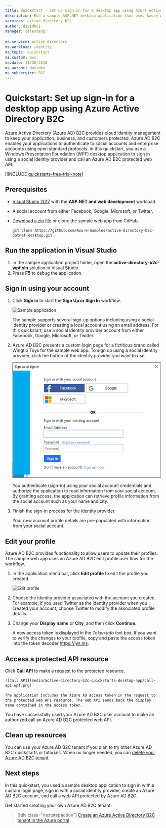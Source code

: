 ```yaml
---
title: Quickstart - Set up sign-in for a desktop app using Azure Active Directory B2C | Microsoft Docs
description: Run a sample ASP.NET desktop application that uses Azure Active Directory B2C to provide account sign-in.
services: active-directory-b2c
author: davidmu1
manager: celestedg

ms.service: active-directory
ms.workload: identity
ms.topic: quickstart
ms.custom: mvc
ms.date: 11/30/2018
ms.author: davidmu
ms.subservice: B2C
---
```


# Quickstart: Set up sign-in for a desktop app using Azure Active Directory B2C 

Azure Active Directory (Azure AD) B2C provides cloud identity management to keep your application, business, and customers protected. Azure AD B2C enables your applications to authenticate to social accounts and enterprise accounts using open standard protocols. In this quickstart, you use a Windows Presentation Foundation (WPF) desktop application to sign in using a social identity provider and call an Azure AD B2C protected web API.

[!INCLUDE [quickstarts-free-trial-note](../../includes/quickstarts-free-trial-note.md)]

## Prerequisites

- [Visual Studio 2017](https://www.visualstudio.com/downloads/) with the **ASP.NET and web development** workload. 
- A social account from either Facebook, Google, Microsoft, or Twitter.
- [Download a zip file](https://github.com/Azure-Samples/active-directory-b2c-dotnet-desktop/archive/master.zip) or clone the sample web app from GitHub.

    ```
    git clone https://github.com/Azure-Samples/active-directory-b2c-dotnet-desktop.git
    ```

## Run the application in Visual Studio

1. In the sample application project folder, open the **active-directory-b2c-wpf.sln** solution in Visual Studio.
2. Press **F5** to debug the application.

## Sign in using your account

1. Click **Sign in** to start the **Sign Up or Sign In** workflow.

    ![Sample application](media/active-directory-b2c-quickstarts-desktop-app/wpf-sample-application.png)

    The sample supports several sign-up options including using a social identity provider or creating a local account using an email address. For this quickstart, use a social identity provider account from either Facebook, Google, Microsoft, or Twitter. 


2. Azure AD B2C presents a custom login page for a fictitious brand called Wingtip Toys for the sample web app. To sign up using a social identity provider, click the button of the identity provider you want to use. 

    ![Sign In or Sign Up provider](media/active-directory-b2c-quickstarts-desktop-app/sign-in-or-sign-up-wpf.png)

    You authenticate (sign-in) using your social account credentials and authorize the application to read information from your social account. By granting access, the application can retrieve profile information from the social account such as your name and city. 

2. Finish the sign-in process for the identity provider.

    Your new account profile details are pre-populated with information from your social account.

## Edit your profile

Azure AD B2C provides functionality to allow users to update their profiles. The sample web app uses an Azure AD B2C edit profile user flow for the workflow. 

1. In the application menu bar, click **Edit profile** to edit the profile you created.

    ![Edit profile](media/active-directory-b2c-quickstarts-desktop-app/edit-profile-wpf.png)

2. Choose the identity provider associated with the account you created. For example, if you used Twitter as the identity provider when you created your account, choose Twitter to modify the associated profile details.

3. Change your **Display name** or **City**, and then click **Continue**.

    A new access token is displayed in the *Token info* text box. If you want to verify the changes to your profile, copy and paste the access token into the token decoder https://jwt.ms.

## Access a protected API resource

Click **Call API** to make a request to the protected resource. 

    ![Call API](media/active-directory-b2c-quickstarts-desktop-app/call-api-wpf.png)

    The application includes the Azure AD access token in the request to the protected web API resource. The web API sends back the display name contained in the access token.

You have successfully used your Azure AD B2C user account to make an authorized call an Azure AD B2C protected web API.

## Clean up resources

You can use your Azure AD B2C tenant if you plan to try other Azure AD B2C quickstarts or tutorials. When no longer needed, you can [delete your Azure AD B2C tenant](active-directory-b2c-faqs.md#how-do-i-delete-my-azure-ad-b2c-tenant).

## Next steps

In this quickstart, you used a sample desktop application to sign in with a custom login page, sign in with a social identity provider, create an Azure AD B2C account, and call a web API protected by Azure AD B2C. 

Get started creating your own Azure AD B2C tenant. 

> [!div class="nextstepaction"]
> [Create an Azure Active Directory B2C tenant in the Azure portal](tutorial-create-tenant.md)
